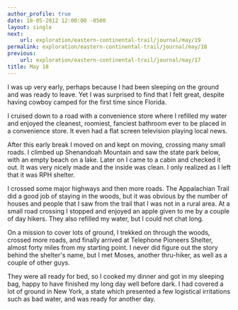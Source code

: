 ```yaml
---
author_profile: true
date: 18-05-2012 12:00:00 -0500
layout: single
next:
    url: exploration/eastern-continental-trail/journal/may/19
permalink: exploration/eastern-continental-trail/journal/may/18
previous:
    url: exploration/eastern-continental-trail/journal/may/17
title: May 18
---
```

I was up very early, perhaps because I had been sleeping on the ground and was ready to leave. Yet I was surprised to find that I felt great, despite having cowboy camped for the first time since Florida.

I cruised down to a road with a convenience store where I refilled my water and enjoyed the cleanest, roomiest, fanciest bathroom ever to be placed in a convenience store. It even had a flat screen television playing local news.

After this early break I moved on and kept on moving, crossing many small roads. I climbed up Shenandoah Mountain and saw the state park below, with an empty beach on a lake. Later on I came to a cabin and checked it out. It was very nicely made and the inside was clean. I only realized as I left that it was RPH shelter.

I crossed some major highways and then more roads. The Appalachian Trail did a good job of staying in the woods, but it was obvious by the number of houses and people that I saw from the trail that I was not in a rural area. At a small road crossing I stopped and enjoyed an apple given to me by a couple of day hikers. They also refilled my water, but I could not chat long.

On a mission to cover lots of ground, I trekked on through the woods, crossed more roads, and finally arrived at Telephone Pioneers Shelter, almost forty miles from my starting point. I never did figure out the story behind the shelter's name, but I met Moses, another thru-hiker, as well as a couple of other guys.

They were all ready for bed, so I cooked my dinner and got in my sleeping bag, happy to have finished my long day well before dark. I had covered a lot of ground in New York, a state which presented a few logistical irritations such as bad water, and was ready for another day.
